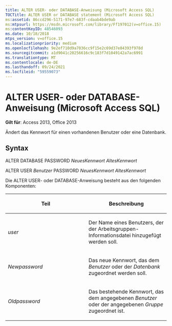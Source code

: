 ```yaml
---
title: ALTER USER- oder DATABASE-Anweisung (Microsoft Access SQL)
TOCTitle: ALTER USER or DATABASE statement (Microsoft Access SQL)
ms:assetid: 86ccd296-5171-97e7-683f-cdaab4bde9ab
ms:mtpsurl: https://msdn.microsoft.com/library/Ff197012(v=office.15)
ms:contentKeyID: 48546093
ms.date: 10/18/2018
mtps_version: v=office.15
ms.localizationpriority: medium
ms.openlocfilehash: 9e2ef710d9a7036cc9f15e2c69d37e84393f978d
ms.sourcegitcommit: a1d9041c20256616c9c183f7d1049142a7ac6991
ms.translationtype: MT
ms.contentlocale: de-DE
ms.lasthandoff: 09/24/2021
ms.locfileid: "59559073"
---
```

# <a name="alter-user-or-database-statement-microsoft-access-sql"></a>ALTER USER- oder DATABASE-Anweisung (Microsoft Access SQL)

**Gilt für**: Access 2013, Office 2013

Ändert das Kennwort für einen vorhandenen Benutzer oder eine Datenbank.

## <a name="syntax"></a>Syntax

ALTER DATABASE PASSWORD *NeuesKennwort AltesKennwort*

ALTER USER *Benutzer* PASSWORD *NeuesKennwort AltesKennwort*

Die ALTER USER- oder DATABASE-Anweisung besteht aus den folgenden Komponenten:

<table>
<colgroup>
<col style="width: 50%" />
<col style="width: 50%" />
</colgroup>
<thead>
<tr class="header">
<th><p>Teil</p></th>
<th><p>Beschreibung</p></th>
</tr>
</thead>
<tbody>
<tr class="odd">
<td><p><em>user</em></p></td>
<td><p>Der Name eines Benutzers, der der Arbeitsgruppen-Informationsdatei hinzugefügt werden soll.</p></td>
</tr>
<tr class="even">
<td><p><em>Newpassword</em></p></td>
<td><p>Das neue Kennwort, das dem <em>Benutzer</em> oder der <em>Datenbank</em> zugeordnet werden soll.</p></td>
</tr>
<tr class="odd">
<td><p><em>Oldpassword</em></p></td>
<td><p>Das bestehende Kennwort, das dem angegebenen <em>Benutzer</em> oder der angegebenen <em>Gruppe</em> zugeordnet ist.</p></td>
</tr>
</tbody>
</table>

